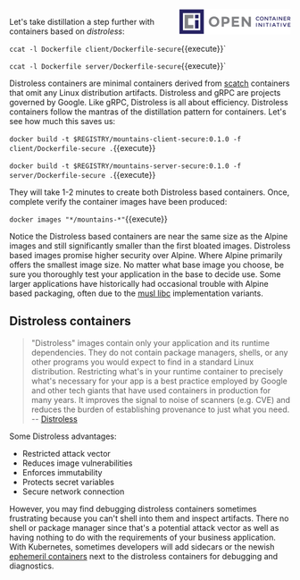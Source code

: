 <img align="right" src="./assets/oci.png" width="200">

Let's take distillation a step further with containers based on _distroless_:

`ccat -l Dockerfile client/Dockerfile-secure`{{execute}}`

`ccat -l Dockerfile server/Dockerfile-secure`{{execute}}`

Distroless containers are minimal containers derived from [scatch](https://hub.docker.com/_/scratch) containers that omit any Linux distribution artifacts. Distroless and gRPC are projects governed by Google. Like gRPC, Distroless is all about efficiency. Distroless containers follow the mantras of the distillation pattern for containers. Let's see how much this saves us:

`docker build -t $REGISTRY/mountains-client-secure:0.1.0 -f client/Dockerfile-secure .`{{execute}}

`docker build -t $REGISTRY/mountains-server-secure:0.1.0 -f server/Dockerfile-secure .`{{execute}}

They will take 1-2 minutes to create both Distroless based containers. Once, complete verify the container images have been produced:

`docker images "*/mountains-*"`{{execute}}

Notice the Distroless based containers are near the same size as the Alpine images and still significantly smaller than the first bloated images. Distroless based images promise higher security over Alpine. Where Alpine primarily offers the smallest image size. No matter what base image you choose, be sure you thoroughly test your application in the base to decide use. Some larger applications have historically had occasional trouble with Alpine based packaging, often due to the [musl libc](https://www.musl-libc.org/) implementation variants.

## Distroless containers

> "Distroless" images contain only your application and its runtime dependencies. They do not contain package managers, shells, or any other programs you would expect to find in a standard Linux distribution. Restricting what's in your runtime container to precisely what's necessary for your app is a best practice employed by Google and other tech giants that have used containers in production for many years. It improves the signal to noise of scanners (e.g. CVE) and reduces the burden of establishing provenance to just what you need. -- [Distroless](https://github.com/GoogleContainerTools/distroless)

Some Distroless advantages:

- Restricted attack vector
- Reduces image vulnerabilities
- Enforces immutability
- Protects secret variables
- Secure network connection

However, you may find debugging distroless containers sometimes frustrating because you can't shell into them and inspect artifacts. There no shell or package manager since that's a potential attack vector as well as having nothing to do with the requirements of your business application. With Kubernetes, sometimes developers will add sidecars or the newish [ephemeril containers](https://kubernetes.io/docs/concepts/workloads/pods/ephemeral-containers/#ephemeral-containers-api) next to the distroless containers for debugging and diagnostics.
